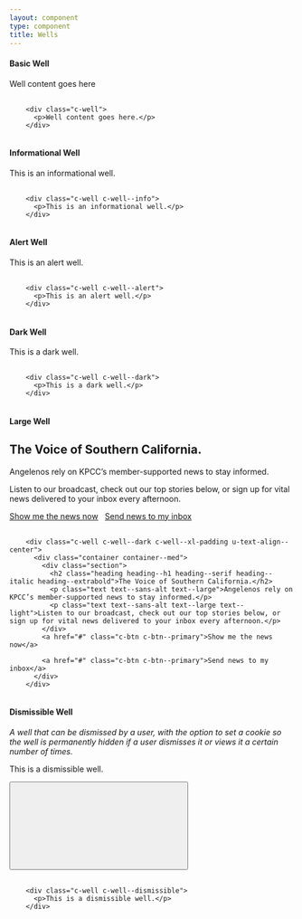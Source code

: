 ```yaml
---
layout: component
type: component
title: Wells
---
```


#### Basic Well

<div class="c-well">
  <p>Well content goes here</p>
</div>

<pre>
  <code>
    &lt;div class="c-well">
      &lt;p>Well content goes here.&lt;/p>
    &lt;/div>
  </code>
</pre>

#### Informational Well

<div class="c-well c-well--info">
  <p>This is an informational well.</p>
</div>

<pre>
  <code>
    &lt;div class="c-well c-well--info">
      &lt;p>This is an informational well.&lt;/p>
    &lt;/div>
  </code>
</pre>

#### Alert Well

<div class="c-well c-well--alert">
  <p>This is an alert well.</p>
</div>

<pre>
  <code>
    &lt;div class="c-well c-well--alert">
      &lt;p>This is an alert well.&lt;/p>
    &lt;/div>
  </code>
</pre>

#### Dark Well

<div class="c-well c-well--dark">
  <p>This is a dark well.</p>
</div>

<pre>
  <code>
    &lt;div class="c-well c-well--dark">
      &lt;p>This is a dark well.&lt;/p>
    &lt;/div>
  </code>
</pre>

#### Large Well

<div class="c-well c-well--dark c-well--xl-padding u-text-align--center">
  <div class="container container--med">
    <div class="section">
      <h2 class="heading heading--h1 heading--serif heading--italic heading--extrabold">The Voice of Southern California.</h2>
      <p class="text text--sans-alt text--large">Angelenos rely on KPCC’s member-supported news to stay informed.</p>
      <p class="text text--sans-alt text--large text--light">Listen to our broadcast, check out our top stories below, or sign up for vital news delivered to your inbox every afternoon.</p>
    </div>
    <a href="#" class="c-btn c-btn--primary">Show me the news now</a>
    &nbsp;
    <a href="#" class="c-btn c-btn--primary">Send news to my inbox</a>
  </div>
</div>

<pre>
  <code>
    &lt;div class="c-well c-well--dark c-well--xl-padding u-text-align--center">
      &lt;div class="container container--med">
        &lt;div class="section">
          &lt;h2 class="heading heading--h1 heading--serif heading--italic heading--extrabold">The Voice of Southern California.&lt;/h2>
          &lt;p class="text text--sans-alt text--large">Angelenos rely on KPCC’s member-supported news to stay informed.&lt;/p>
          &lt;p class="text text--sans-alt text--large text--light">Listen to our broadcast, check out our top stories below, or sign up for vital news delivered to your inbox every afternoon.&lt;/p>
        &lt;/div>
        &lt;a href="#" class="c-btn c-btn--primary">Show me the news now&lt;/a>
        &nbsp;
        &lt;a href="#" class="c-btn c-btn--primary">Send news to my inbox&lt;/a>
      &lt;/div>
    &lt;/div>
  </code>
</pre>

#### Dismissible Well

_A well that can be dismissed by a user, with the option to set a cookie so the well is permanently hidden if a user dismisses it or views it a certain number of times._

<div class="c-well c-well--dark c-well--dismissible js-well js-well--dismissible" data-name="example-well" data-views="300">
  <p>This is a dismissible well.</p>
  <button class="c-well__dismiss-btn js-well--dismiss-btn">
    <svg class="icon icon--size-med">
      <use class="icon--line icon--color-gray icon--inherit-hover" xlink:href="#icon_line-close"/>
    </svg>
  </button>
  </span>
</div>

<pre>
  <code>
    &lt;div class="c-well c-well--dismissible">
      &lt;p>This is a dismissible well.&lt;/p>
    &lt;/div>
  </code>
</pre>

